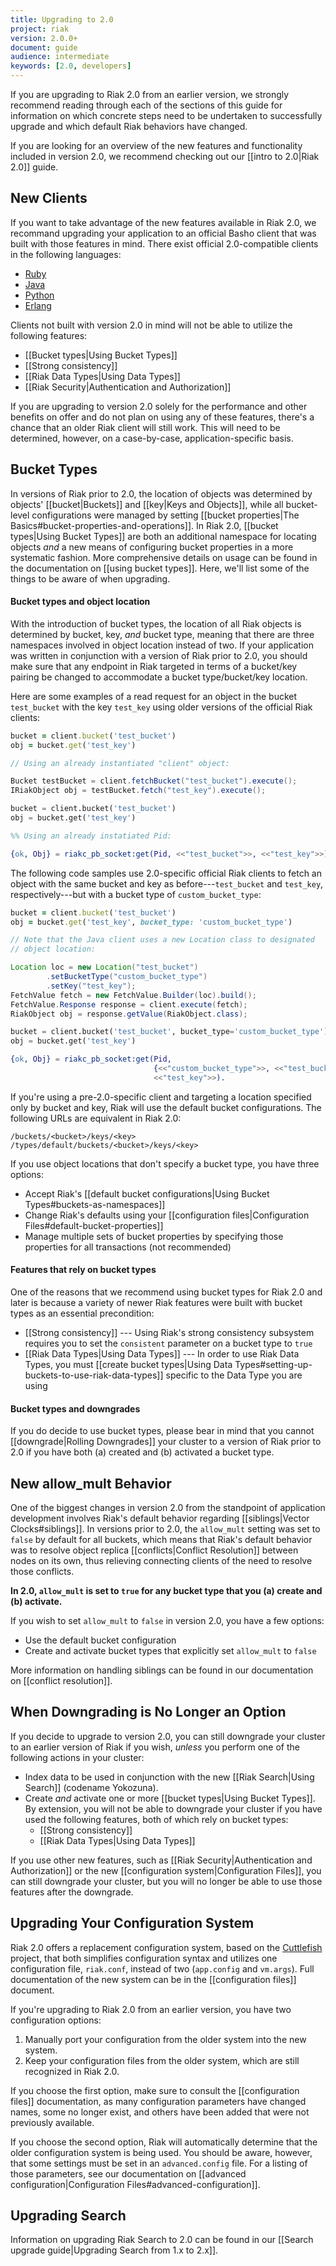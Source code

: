 ```yaml
---
title: Upgrading to 2.0
project: riak
version: 2.0.0+
document: guide
audience: intermediate
keywords: [2.0, developers]
---
```


If you are upgrading to Riak 2.0 from an earlier version, we strongly
recommend reading through each of the sections of this guide for
information on which concrete steps need to be undertaken to
successfully upgrade and which default Riak behaviors have changed.

If you are looking for an overview of the new features and functionality
included in version 2.0, we recommend checking out our [[intro to 2.0|Riak 2.0]]
guide.

## New Clients

If you want to take advantage of the new features available in Riak 2.0,
we recommand upgrading your application to an official Basho client
that was built with those features in mind. There exist official
2.0-compatible clients in the following languages:

* [Ruby](https://github.com/basho/riak-ruby-client)
* [Java](https://github.com/basho/riak-java-client)
* [Python](https://github.com/basho/riak-python-client)
* [Erlang](https://github.com/basho/riak-erlang-client)

Clients not built with version 2.0 in mind will not be able to utilize
the following features:

* [[Bucket types|Using Bucket Types]]
* [[Strong consistency]]
* [[Riak Data Types|Using Data Types]]
* [[Riak Security|Authentication and Authorization]]

If you are upgrading to version 2.0 solely for the performance and other
benefits on offer and do not plan on using any of these features,
there's a chance that an older Riak client will still work. This will
need to be determined, however, on a case-by-case, application-specific
basis.

## Bucket Types

In versions of Riak prior to 2.0, the location of objects was determined
by objects' [[bucket|Buckets]] and [[key|Keys and Objects]], while all
bucket-level configurations were managed by setting
[[bucket properties|The Basics#bucket-properties-and-operations]]. In
Riak 2.0, [[bucket types|Using Bucket Types]] are both an additional
namespace for locating objects _and_ a new means of configuring bucket
properties in a more systematic fashion. More comprehensive details on
usage can be found in the documentation on [[using bucket types]]. Here,
we'll list some of the things to be aware of when upgrading.

#### Bucket types and object location

With the introduction of bucket types, the location of all Riak objects
is determined by bucket, key, _and_ bucket type, meaning that there
are three namespaces involved in object location instead of two. If your
application was written in conjunction with a version of Riak prior to
2.0, you should make sure that any endpoint in Riak targeted in terms of
a bucket/key pairing be changed to accommodate a bucket type/bucket/key
location.

Here are some examples of a read request for an object in the bucket
`test_bucket` with the key `test_key` using older versions of the
official Riak clients:

```ruby
bucket = client.bucket('test_bucket')
obj = bucket.get('test_key')
```

```java
// Using an already instantiated "client" object:

Bucket testBucket = client.fetchBucket("test_bucket").execute();
IRiakObject obj = testBucket.fetch("test_key").execute();
```

```python
bucket = client.bucket('test_bucket')
obj = bucket.get('test_key')
```

```erlang
%% Using an already instatiated Pid:

{ok, Obj} = riakc_pb_socket:get(Pid, <<"test_bucket">>, <<"test_key">>).
```

The following code samples use 2.0-specific official Riak clients to
fetch an object with the same bucket and key as before---`test_bucket`
and `test_key`, respectively---but with a bucket type of `custom_bucket_type`:

```ruby
bucket = client.bucket('test_bucket')
obj = bucket.get('test_key', bucket_type: 'custom_bucket_type')
```

```java
// Note that the Java client uses a new Location class to designated
// object location:

Location loc = new Location("test_bucket")
		.setBucketType("custom_bucket_type")
		.setKey("test_key");
FetchValue fetch = new FetchValue.Builder(loc).build();
FetchValue.Response response = client.execute(fetch);
RiakObject obj = response.getValue(RiakObject.class);
```

```python
bucket = client.bucket('test_bucket', bucket_type='custom_bucket_type')
obj = bucket.get('test_key')
```

```erlang
{ok, Obj} = riakc_pb_socket:get(Pid,
	                            {<<"custom_bucket_type">>, <<"test_bucket">>},
	                            <<"test_key">>).
```

If you're using a pre-2.0-specific client and targeting a location
specified only by bucket and key, Riak will use the default bucket
configurations. The following URLs are equivalent in Riak 2.0:

```
/buckets/<bucket>/keys/<key>
/types/default/buckets/<bucket>/keys/<key>
```

If you use object locations that don't specify a bucket type, you have
three options:

* Accept Riak's [[default bucket configurations|Using Bucket Types#buckets-as-namespaces]]
* Change Riak's defaults using your [[configuration files|Configuration Files#default-bucket-properties]]
* Manage multiple sets of bucket properties by specifying those properties for all transactions (not recommended)

#### Features that rely on bucket types

One of the reasons that we recommend using bucket types for Riak 2.0 and
later is because a variety of newer Riak features were built with
bucket types as an essential precondition:

* [[Strong consistency]] --- Using Riak's strong consistency subsystem requires you to set the `consistent` parameter on a bucket type to `true`
* [[Riak Data Types|Using Data Types]] --- In order to use Riak Data Types, you must [[create bucket types|Using Data Types#setting-up-buckets-to-use-riak-data-types]] specific to the Data Type you are using

#### Bucket types and downgrades

If you do decide to use bucket types, please bear in mind that you
cannot [[downgrade|Rolling Downgrades]] your cluster to a version of
Riak prior to 2.0 if you have both (a) created and (b) activated a
bucket type.

## New allow_mult Behavior

One of the biggest changes in version 2.0 from the standpoint of
application development involves Riak's default behavior regarding
[[siblings|Vector Clocks#siblings]]. In versions prior to 2.0, the
`allow_mult` setting was set to `false` by default for all buckets,
which means that Riak's default behavior was to resolve
object replica [[conflicts|Conflict Resolution]] between nodes on its
own, thus relieving connecting clients of the need to resolve those
conflicts.

**In 2.0, `allow_mult` is set to `true` for any bucket type that you
(a) create and (b) activate.**

If you wish to set `allow_mult` to `false` in version 2.0, you have a
few options:

* Use the default bucket configuration
* Create and activate bucket types that explicitly set `allow_mult` to `false`

More information on handling siblings can be found in our documentation
on [[conflict resolution]].

## When Downgrading is No Longer an Option

If you decide to upgrade to version 2.0, you can still downgrade your
cluster to an earlier version of Riak if you wish, _unless_ you perform
one of the following actions in your cluster:

* Index data to be used in conjunction with the new [[Riak Search|Using Search]] (codename Yokozuna).
* Create _and_ activate one or more [[bucket types|Using Bucket Types]]. By extension, you will not be able to downgrade your cluster if you have used the following features, both of which rely on bucket types:
	- [[Strong consistency]]
	- [[Riak Data Types|Using Data Types]]

If you use other new features, such as [[Riak Security|Authentication and Authorization]]
or the new [[configuration system|Configuration Files]], you can still
downgrade your cluster, but you will no longer be able to use those
features after the downgrade.

## Upgrading Your Configuration System

Riak 2.0 offers a replacement configuration system, based on the
[Cuttlefish](https://github.com/basho/cuttlefish) project, that both
simplifies configuration syntax and utilizes one configuration file,
`riak.conf`, instead of two (`app.config` and `vm.args`). Full
documentation of the new system can be in the [[configuration files]]
document.

If you're upgrading to Riak 2.0 from an earlier version, you have two
configuration options:

1. Manually port your configuration from the older system into the new system.
2. Keep your configuration files from the older system, which are still recognized in Riak 2.0.

If you choose the first option, make sure to consult the [[configuration files]]
documentation, as many configuration parameters have changed names,
some no longer exist, and others have been added that were not
previously available.

If you choose the second option, Riak will automatically determine that
the older configuration system is being used. You should be aware,
however, that some settings must be set in an `advanced.config` file.
For a listing of those parameters, see our documentation on [[advanced configuration|Configuration Files#advanced-configuration]].

## Upgrading Search

Information on upgrading Riak Search to 2.0 can be found in our
[[Search upgrade guide|Upgrading Search from 1.x to 2.x]].
